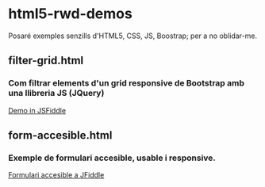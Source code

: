 # html5-rwd-demos
Posaré exemples senzills d'HTML5, CSS, JS, Boostrap; per a no oblidar-me. 

## filter-grid.html

### Com filtrar elements d'un grid responsive de Bootstrap amb una llibreria JS (JQuery)

[Demo in JSFiddle](https://jsfiddle.net/mamorosdev/va371jc9/1/)

## form-accesible.html

### Exemple de formulari accesible, usable i responsive.

[Formulari accesible a JFiddle](https://jsfiddle.net/mamorosdev/bd5jgt4q/4/)
